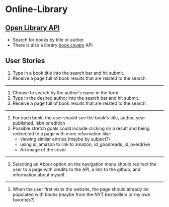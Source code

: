 # Online-Library

## [Open Library API](https://openlibrary.org/developers/api)
- Search for books by title or author
- There is also a library [book covers](https://openlibrary.org/dev/docs/api/covers) API


## User Stories

1. Type in a book title into the search bar and hit submit.
2. Receive a page full of book results that are related to the search.
---
1. Choose to search by the author's name in the form.
2. Type in the desired author into the search bar and hit submit.
3. Receive a page full of book results that are related to the search.
---
1. For each book, the user should see the book's title, author, year published, isbn or edition
2. Possible stretch goals could include clicking on a result and being redirected to a page with more information like:
    - viewing similar entries (maybe by subject?)
    - using id_amazon to link to amazon, id_goodreads, id_overdrive
    - An image of the cover
---
1. Selecting an About option on the navigation menu should redirect the user to a page with credits to the API, a link to the github, and information about myself.
---
1. When the user first visits the website, the page should already be populated with books (maybe from the NYT bestsellers or my own favorites?)